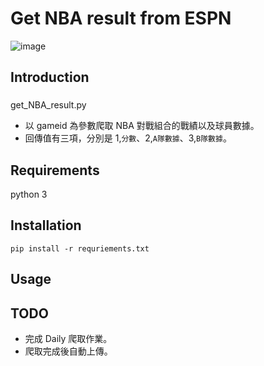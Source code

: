 # Get NBA result from ESPN
![image](https://miro.medium.com/max/1050/1*ypslG7x_vZF28O9X-l1ZVQ.jpeg)
## Introduction
### 
get_NBA_result.py
* 以 gameid 為參數爬取 NBA 對戰組合的戰績以及球員數據。
* 回傳值有三項，分別是 1,`分數`、2,`A隊數據`、3,`B隊數據`。

## Requirements
python 3

## Installation
`pip install -r requriements.txt`

## Usage

## TODO
* 完成 Daily 爬取作業。
* 爬取完成後自動上傳。
